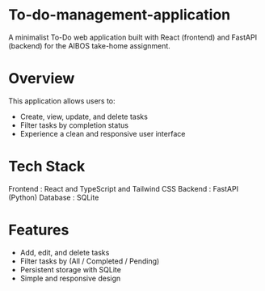 # To-do-management-application
A minimalist To-Do web application built with React (frontend) and FastAPI (backend) for the AIBOS take-home assignment.

# Overview
This application allows users to:
- Create, view, update, and delete tasks
- Filter tasks by completion status
- Experience a clean and responsive user interface

# Tech Stack
Frontend : React and TypeScript and Tailwind CSS 
Backend : FastAPI (Python) 
Database : SQLite 

# Features

- Add, edit, and delete tasks  
- Filter tasks by (All / Completed / Pending) 
- Persistent storage with SQLite 
- Simple and responsive design   
